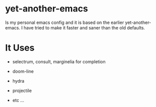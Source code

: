 # yet-another-emacs

Is my personal emacs config and it is based on the earlier yet-another-emacs. I have tried to make it faster and saner than the old defaults.


# It Uses

  + selectrum, consult, marginelia for completion

  + doom-line

  + hydra

  + projectile

  + etc ...
